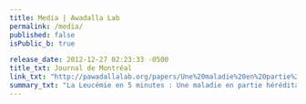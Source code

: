 ```yaml
---
title: Media | Awadalla Lab
permalink: /media/
published: false
isPublic_b: true

release_date: 2012-12-27 02:23:33 -0500
title_txt: Journal de Montréal
link_txt: "http://pawadallalab.org/papers/Une%20maladie%20en%20partie%20h%C3%A9r%C3%A9ditaire.pdf"
summary_txt: "La Leucémie en 5 minutes : Une maladie en partie héréditaire."
---
```

